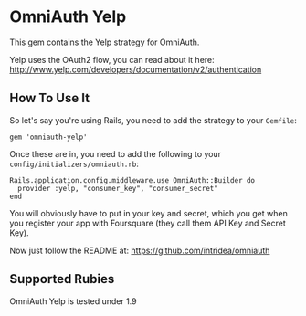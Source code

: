 # OmniAuth Yelp

This gem contains the Yelp strategy for OmniAuth.

Yelp uses the OAuth2 flow, you can read about it here: http://www.yelp.com/developers/documentation/v2/authentication

## How To Use It

So let's say you're using Rails, you need to add the strategy to your `Gemfile`:

    gem 'omniauth-yelp'


Once these are in, you need to add the following to your `config/initializers/omniauth.rb`:

    Rails.application.config.middleware.use OmniAuth::Builder do
      provider :yelp, "consumer_key", "consumer_secret" 
    end

You will obviously have to put in your key and secret, which you get when you register your app with Foursquare (they call them API Key and Secret Key). 

Now just follow the README at: https://github.com/intridea/omniauth

## Supported Rubies

OmniAuth Yelp is tested under 1.9